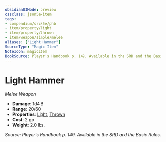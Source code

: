 ```yaml
---
obsidianUIMode: preview
cssclass: json5e-item
tags:
- compendium/src/5e/phb
- item/property/light
- item/property/thrown
- item/weapon/simple/melee
aliases: ["Light Hammer"]
SourceType: "Magic Item"
NoteIcon: magicitem
BookSource: Player's Handbook p. 149. Available in the SRD and the Basic Rules.
---
```

# Light Hammer
*Melee Weapon*  

- **Damage**: 1d4 B
- **Range**: 20/60
- **Properties**: [Light](/2-Mechanics/CLI/rules/item-properties.md#Light), [Thrown](/2-Mechanics/CLI/rules/item-properties.md#Thrown)
- **Cost**: 2 gp
- **Weight**: 2.0 lbs.

*Source: Player's Handbook p. 149. Available in the SRD and the Basic Rules.*